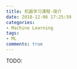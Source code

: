 ```yaml
---
title: 机器学习课程-简介
date: 2018-12-06 17:25:59
categories:
- Machine Learning
tags:
- ML
comments: true
---
```


TODO: